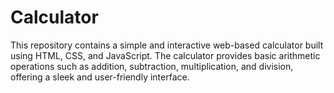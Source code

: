 # Calculator
This repository contains a simple and interactive web-based calculator built using HTML, CSS, and JavaScript. The calculator provides basic arithmetic operations such as addition, subtraction, multiplication, and division, offering a sleek and user-friendly interface.
